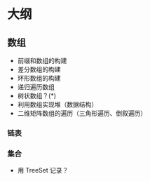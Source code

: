 # 大纲


## 数组

- 前缀和数组的构建
- 差分数组的构建
- 环形数组的构建
- 递归遍历数组
- 树状数组？(*) 
- 利用数组实现堆（数据结构）
- 二维矩阵数组的遍历（三角形遍历、倒叙遍历）

### 链表


### 集合

- 用 TreeSet 记录？